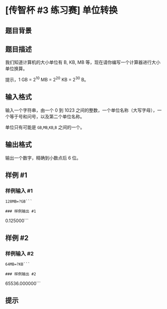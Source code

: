 # [传智杯 #3 练习赛] 单位转换

## 题目背景



## 题目描述

我们知道计算机的大小单位有 B, KB, MB 等，现在请你编写一个计算器进行大小单位换算。

提示，$1$ GB = $2^{10}$ MB = $2^{20}$ KB = $2^{30}$ B。

## 输入格式

输入一个字符串，由一个 0 到 1023 之间的整数，一个单位名称（大写字母），一个等于号和问号，以及第二个单位名称。

单位只有可能是 `GB`,`MB`,`KB`,`B` 之间的一个。

## 输出格式

输出一个数字，精确到小数点后 6 位。

## 样例 #1

### 样例输入 #1
```
128MB=?GB```

### 样例输出 #1

```
0.125000```

## 样例 #2

### 样例输入 #2
```
64MB=?KB```

### 样例输出 #2

```
65536.000000```

## 提示


